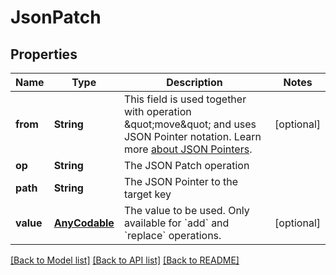 # JsonPatch

## Properties
Name | Type | Description | Notes
------------ | ------------- | ------------- | -------------
**from** | **String** | This field is used together with operation \&quot;move\&quot; and uses JSON Pointer notation.  Learn more [about JSON Pointers](https://datatracker.ietf.org/doc/html/rfc6901#section-5). | [optional] 
**op** | **String** | The JSON Patch operation | 
**path** | **String** | The JSON Pointer to the target key | 
**value** | [**AnyCodable**](.md) | The value to be used. Only available for &#x60;add&#x60; and &#x60;replace&#x60; operations. | [optional] 

[[Back to Model list]](../README.md#documentation-for-models) [[Back to API list]](../README.md#documentation-for-api-endpoints) [[Back to README]](../README.md)


